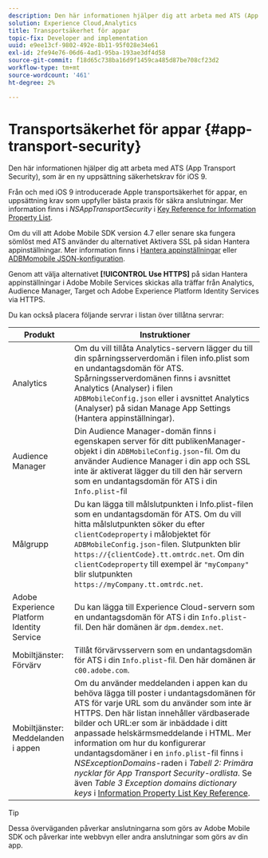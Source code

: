 ```yaml
---
description: Den här informationen hjälper dig att arbeta med ATS (App Transport Security), som är en ny uppsättning säkerhetskrav för iOS 9.
solution: Experience Cloud,Analytics
title: Transportsäkerhet för appar
topic-fix: Developer and implementation
uuid: e9ee13cf-9802-492e-8b11-95f028e34e61
exl-id: 2fe94e76-06d6-4ad1-95ba-193ae3df4d58
source-git-commit: f18d65c738ba16d9f1459ca485d87be708cf23d2
workflow-type: tm+mt
source-wordcount: '461'
ht-degree: 2%

---
```


# Transportsäkerhet för appar {#app-transport-security}

Den här informationen hjälper dig att arbeta med ATS (App Transport Security), som är en ny uppsättning säkerhetskrav för iOS 9.

Från och med iOS 9 introducerade Apple transportsäkerhet för appar, en uppsättning krav som uppfyller bästa praxis för säkra anslutningar. Mer information finns i *NSAppTransportSecurity* i [Key Reference for Information Property List](https://developer.apple.com/library/prerelease/ios/technotes/App-Transport-Security-Technote/).

Om du vill att Adobe Mobile SDK version 4.7 eller senare ska fungera sömlöst med ATS använder du alternativet Aktivera SSL på sidan Hantera appinställningar. Mer information finns i [Hantera appinställningar](/help/using/c-manage-app-settings/c-manage-app-settings.md) eller [ADBMomobile JSON-konfiguration](/help/ios/configuration/json-config/json-config.md).

Genom att välja alternativet **[!UICONTROL Use HTTPS]** på sidan Hantera appinställningar i Adobe Mobile Services skickas alla träffar från Analytics, Audience Manager, Target och Adobe Experience Platform Identity Services via HTTPS.

Du kan också placera följande servrar i listan över tillåtna servrar:

| Produkt | Instruktioner |
|--- |--- |
| Analytics  | Om du vill tillåta Analytics-servern lägger du till din spårningsserverdomän i filen info.plist som en undantagsdomän för ATS.  Spårningsserverdomänen finns i avsnittet Analytics (Analyser) i filen `ADBMobileConfig.json` eller i avsnittet Analytics (Analyser) på sidan Manage App Settings (Hantera appinställningar). |
| Audience Manager | Din Audience Manager-domän finns i egenskapen server för ditt publikenManager-objekt i din `ADBMobileConfig.json`-fil.  Om du använder Audience Manager i din app och SSL inte är aktiverat lägger du till den här servern som en undantagsdomän för ATS i din `Info.plist`-fil |
| Målgrupp | Du kan lägga till målslutpunkten i Info.plist-filen som en undantagsdomän för ATS.  Om du vill hitta målslutpunkten söker du efter `clientCodeproperty` i målobjektet för `ADBMobileConfig.json`-filen. Slutpunkten blir `https://{clientCode}.tt.omtrdc.net`.  Om din `clientCodeproperty` till exempel är `"myCompany"` blir slutpunkten `https://myCompany.tt.omtrdc.net`. |
| Adobe Experience Platform Identity Service | Du kan lägga till Experience Cloud-servern som en undantagsdomän för ATS i din `Info.plist`-fil. Den här domänen är `dpm.demdex.net`. |
| Mobiltjänster: Förvärv | Tillåt förvärvsservern som en undantagsdomän för ATS i din `Info.plist`-fil. Den här domänen är `c00.adobe.com`. |
| Mobiltjänster: Meddelanden i appen | Om du använder meddelanden i appen kan du behöva lägga till poster i undantagsdomänen för ATS för varje URL som du använder som inte är HTTPS. Den här listan innehåller värdbaserade bilder och URL:er som är inbäddade i ditt anpassade helskärmsmeddelande i HTML.  Mer information om hur du konfigurerar undantagsdomäner i en `info.plist`-fil finns i *NSExceptionDomains*-raden i *Tabell 2: Primära nycklar för App Transport Security-ordlista*. Se även *Table 3 Exception domains dictionary keys* i [Information Property List Key Reference](https://developer.apple.com/library/prerelease/ios/technotes/App-Transport-Security-Technote/). |

>[!TIP]
>
>Dessa överväganden påverkar anslutningarna som görs av Adobe Mobile SDK och påverkar inte webbvyn eller andra anslutningar som görs av din app.
